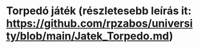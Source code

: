 # Torpedó játék (részletesebb leírás it: https://github.com/rpzabos/university/blob/main/Jatek_Torpedo.md)
